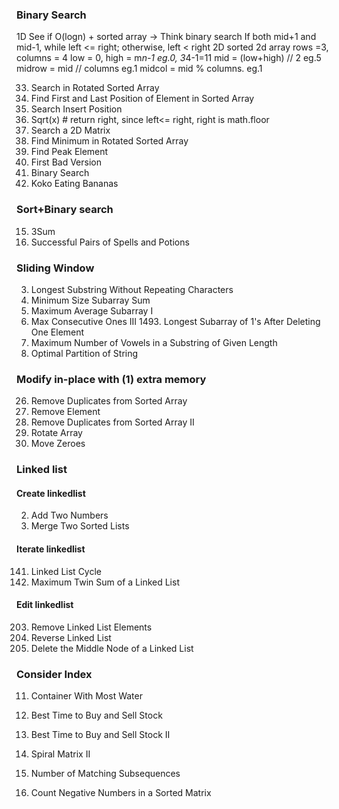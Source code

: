 ### Binary Search
1D
See if O(logn) + sorted array -> Think binary search
If both mid+1 and mid-1, while left <= right; otherwise, left < right
2D 
sorted 2d array
rows =3, columns = 4
low = 0, high = m*n-1       eg.0, 3*4-1=11
mid = (low+high) // 2       eg.5
midrow = mid // columns     eg.1
midcol = mid % columns.     eg.1

33. Search in Rotated Sorted Array
34. Find First and Last Position of Element in Sorted Array
35. Search Insert Position
69. Sqrt(x) # return right, since left<= right, right is math.floor
74. Search a 2D Matrix
153. Find Minimum in Rotated Sorted Array
162. Find Peak Element
278. First Bad Version
704. Binary Search
875. Koko Eating Bananas


### Sort+Binary search
15. 3Sum
2300. Successful Pairs of Spells and Potions


### Sliding Window
3. Longest Substring Without Repeating Characters
209. Minimum Size Subarray Sum
643. Maximum Average Subarray I
1004. Max Consecutive Ones III  1493. Longest Subarray of 1's After Deleting One Element
1456. Maximum Number of Vowels in a Substring of Given Length
2405. Optimal Partition of String


### Modify in-place with (1) extra memory
26. Remove Duplicates from Sorted Array
27. Remove Element
80. Remove Duplicates from Sorted Array II
189. Rotate Array
283. Move Zeroes


### Linked list
#### Create linkedlist
2. Add Two Numbers
21. Merge Two Sorted Lists
#### Iterate linkedlist
141. Linked List Cycle
2130. Maximum Twin Sum of a Linked List
#### Edit linkedlist
203. Remove Linked List Elements
206. Reverse Linked List
2095. Delete the Middle Node of a Linked List


### Consider Index 
11. Container With Most Water
121. Best Time to Buy and Sell Stock
122. Best Time to Buy and Sell Stock II






59. Spiral Matrix II
792. Number of Matching Subsequences
1351. Count Negative Numbers in a Sorted Matrix
